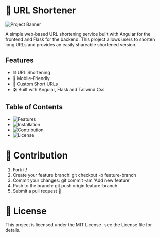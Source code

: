 # 🚀 URL Shortener

![Project Banner](https://github.com/Oluwafemi1x/url-shortener/blob/main/assets/banner.png)

  A simple web-based URL shortening service built 
  with Angular for the frontend and 
  Flask for the backend. 
  This project allows users to shorten 
  long URLs and provides an easily 
  shareable shortened version.

## Features

 - 🌐 URL Shortening
 - 📱  Mobile-Friendly
 - 🔗 Custom Short URLs
 - 🛠  Built with Angular, Flask and Tailwind Css

   
## Table of Contents

- ![Features](#features)
- ![Installation](#installation)
- ![Contribution](#contribution)
- ![License](#license)


# 🤝 Contribution

 1. Fork it!
 2. Create your feature branch: git checkout -b feature-branch
 3. Commit your changes: git commit -am 'Add new feature'
 4. Push to the branch: git push origin feature-branch
 5. Submit a pull request 🚀

    
# 📄 License

  This project is licensed under the MIT License -see the License file for details.
